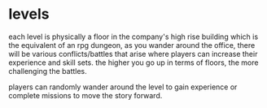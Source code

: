 # levels

each level is physically a floor in the company's high rise building which is the equivalent of an rpg dungeon, as you wander around the office, there will be various conflicts/battles that arise where players can increase their experience and skill sets.  the higher you go up in terms of floors, the more challenging the battles.

players can randomly wander around the level to gain experience or complete missions to move the story forward.